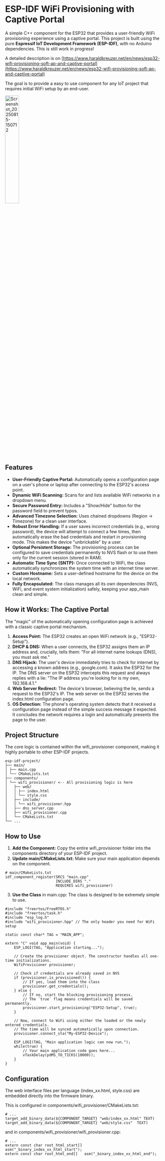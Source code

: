 # ESP-IDF WiFi Provisioning with Captive Portal

A simple C++ component for the ESP32 that provides a user-friendly WiFi provisioning experience using a captive portal. 
This project is built using the pure **Espressif IoT Development Framework (ESP-IDF)**, with no Arduino dependencies. This is still work in progress!

A detailed description is on  [https://www.haraldkreuzer.net/en/news/esp32-wifi-provisioning-soft-ap-and-captive-portal](https://www.haraldkreuzer.net/en/news/esp32-wifi-provisioning-soft-ap-and-captive-portal)

The goal is to provide a easy to use component for any IoT project that requires initial WiFi setup by an end-user.

<img width="30%" height="30%" alt="Screenshot_20250815-150712" src="https://github.com/user-attachments/assets/227e6309-af0c-45a9-9c58-1d974dc09470" />

## Features

- **User-Friendly Captive Portal:** Automatically opens a configuration page on a user's phone or laptop after connecting to the ESP32's access point.
- **Dynamic WiFi Scanning:** Scans for and lists available WiFi networks in a dropdown menu.
- **Secure Password Entry:** Includes a "Show/Hide" button for the password field to prevent typos.
- **Advanced Timezone Selection:** Uses chained dropdowns (Region -> Timezone) for a clean user interface.
- **Robust Error Handling:** If a user saves incorrect credentials (e.g., wrong password), the device will attempt to connect a few times, then automatically erase the bad credentials and restart in provisioning mode. This makes the device "unbrickable" by a user.
- **Optional Persistent Storage:** The provisioning process can be configured to save credentials permanently to NVS flash or to use them only for the current session (stored in RAM).
- **Automatic Time Sync (SNTP):** Once connected to WiFi, the class automatically synchronizes the system time with an internet time server.
- **Custom Hostname:** Sets a user-defined hostname for the device on the local network.
- **Fully Encapsulated:** The class manages all its own dependencies (NVS, WiFi, and event system initialization) safely, keeping your app_main clean and simple.

## How it Works: The Captive Portal

The "magic" of the automatically opening configuration page is achieved with a classic captive portal mechanism.

1. **Access Point:** The ESP32 creates an open WiFi network (e.g., "ESP32-Setup").
2. **DHCP & DNS:** When a user connects, the ESP32 assigns them an IP address and, crucially, tells them: "For all internet name lookups (DNS), you must ask me."
3. **DNS Hijack:** The user's device immediately tries to check for internet by accessing a known address (e.g., google.com). It asks the ESP32 for the IP. The DNS server on the ESP32 intercepts this request and always replies with a lie: "The IP address you're looking for is my own, 192.168.4.1."
4. **Web Server Redirect:** The device's browser, believing the lie, sends a request to the ESP32's IP. The web server on the ESP32 serves the index.html configuration page.
5. **OS Detection:** The phone's operating system detects that it received a configuration page instead of the simple success message it expected. It concludes the network requires a login and automatically presents the page to the user.

## Project Structure

The core logic is contained within the wifi_provisioner component, making it highly portable to other ESP-IDF projects.

```
esp-idf-project/
├── main/
│ ├── main.cpp
│ └── CMakeLists.txt
├── components/
│ └── wifi_provisioner/ <-- All provisioning logic is here
│   ├── web/
│   │ ├── index.html
│   │ └── style.css
│   ├── include/
│   │ └── wifi_provisioner.hpp
│   ├── dns_server.cpp
│   ├── wifi_provisioner.cpp
│   └── CMakeLists.txt
└── ...
```

## How to Use

1. **Add the Component:** Copy the entire wifi_provisioner folder into the components directory of your ESP-IDF project.
2. **Update main/CMakeLists.txt:** Make sure your main application depends on the component.
```   
# main/CMakeLists.txt
idf_component_register(SRCS "main.cpp"
                       INCLUDE_DIRS "."
                       REQUIRES wifi_provisioner)
```
3. **Use the Class** in main.cpp: The class is designed to be extremely simple to use.
```
#include "freertos/FreeRTOS.h"
#include "freertos/task.h"
#include "esp_log.h"
#include "wifi_provisioner.hpp" // The only header you need for WiFi setup

static const char* TAG = "MAIN_APP";

extern "C" void app_main(void) {
    ESP_LOGI(TAG, "Application starting...");

    // Create the provisioner object. The constructor handles all one-time initializations.
    WifiProvisioner provisioner;

    // Check if credentials are already saved in NVS
    if (provisioner.is_provisioned()) {
        // If yes, load them into the class
        provisioner.get_credentials();
    } else {
        // If no, start the blocking provisioning process.
        // The `true` flag means credentials will be saved permanently.
        provisioner.start_provisioning("ESP32-Setup", true);
    }

    // Now, connect to WiFi using either the loaded or the newly entered credentials.
    // The time will be synced automatically upon connection.
    provisioner.connect_sta("My-ESP32-Device");

    ESP_LOGI(TAG, "Main application logic can now run.");
    while(true) {
        // Your main application code goes here...
        vTaskDelay(pdMS_TO_TICKS(10000));
    }
}
```

## Configuration

The web interface files per language (index_xx.html, style.css) are embedded directly into the firmware binary.

This is configured in components/wifi_provisioner/CMakeLists.txt:
```
# ...
target_add_binary_data(${COMPONENT_TARGET} "web/index_xx.html" TEXT)
target_add_binary_data(${COMPONENT_TARGET} "web/style.css"  TEXT)
```

and in components/wifi_provisioner/wifi_provisioner.cpp:
```
# ...
extern const char root_html_start[] asm("_binary_index_xx_html_start");
extern const char root_html_end[]   asm("_binary_index_xx_html_end");
```



